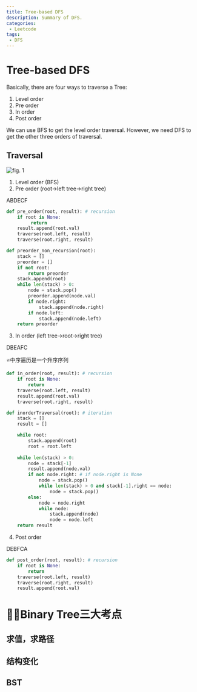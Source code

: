 ```yaml
---
title: Tree-based DFS
description: Summary of DFS.
categories:
 - Leetcode
tags:
 - DFS
---
```

# Tree-based DFS
Basically, there are four ways to traverse a Tree:
1. Level order
2. Pre order
3. In order
4. Post order

We can use BFS to get the level order traversal. However, we need DFS to get the other three orders of traversal.
## Traversal
![fig. 1](http://media.jiuzhang.com/markdown/images/3/15/d77b07ce-27f7-11e8-9f14-0242ac110002.jpg)
1. Level order (BFS)
2. Pre order (root->left tree->right tree)

ABDECF
```python
def pre_order(root, result): # recursion
    if root is None:
         return
    result.append(root.val)
    traverse(root.left, result)
    traverse(root.right, result)
```
```python
def preorder_non_recursion(root):
    stack = []
    preorder = []
    if not root:
        return preorder
    stack.append(root)
    while len(stack) > 0:
        node = stack.pop()
        preorder.append(node.val)
        if node.right:
            stack.append(node.right)
        if node.left:
            stack.append(node.left)
    return preorder
```
3. In order (left tree->root->right tree)

DBEAFC

⭐️中序遍历是一个升序序列
```python
def in_order(root, result): # recursion
    if root is None:
        return
    traverse(root.left, result)
    result.append(root.val)
    traverse(root.right, result)
```
```python
def inorderTraversal(root): # iteration
    stack = []
    result = []

    while root:
        stack.append(root)
        root = root.left
    
    while len(stack) > 0:
        node = stack[-1]
        result.append(node.val)
        if not node.right: # if node.right is None
            node = stack.pop()
            while len(stack) > 0 and stack[-1].right == node:
                node = stack.pop()
        else:
            node = node.right
            while node:
                stack.append(node)
                node = node.left
    return result
```
4. Post order

DEBFCA
```python
def post_order(root, result): # recursion
    if root is None:
        return
    traverse(root.left, result)
    traverse(root.right, result)
    result.append(root.val)
```
# Binary Tree三大考点
## 求值，求路径
## 结构变化
## BST